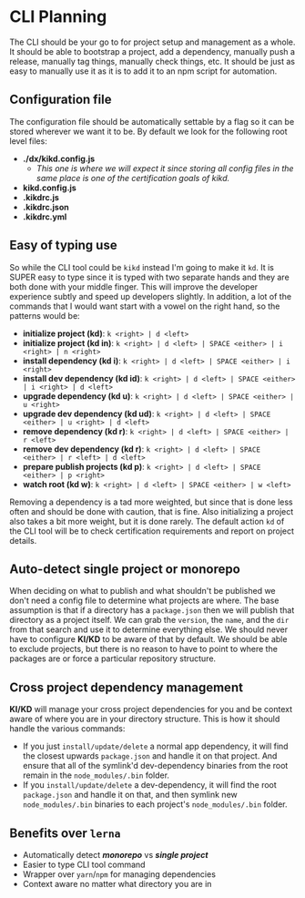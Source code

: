 # CLI Planning

The CLI should be your go to for project setup and management as a whole. It
should be able to bootstrap a project, add a dependency, manually push a
release, manually tag things, manually check things, etc. It should be just as
easy to manually use it as it is to add it to an npm script for automation.


## Configuration file

The configuration file should be automatically settable by a flag so it can be
stored wherever we want it to be. By default we look for the following root
level files:

 - **./dx/kikd.config.js**
     - *This one is where we will expect it since storing all config files in
       the same place is one of the certification goals of kikd.*
 - **kikd.config.js**
 - **.kikdrc.js**
 - **.kikdrc.json**
 - **.kikdrc.yml**


## Easy of typing use

So while the CLI tool could be `kikd` instead I'm going to make it `kd`. It is
SUPER easy to type since it is typed with two separate hands and they are both
done with your middle finger. This will improve the developer experience subtly
and speed up developers slightly. In addition, a lot of the commands that I
would want start with a vowel on the right hand, so the patterns would be:

 - **initialize project (kd)**: `k <right> | d <left>`
 - **initialize project (kd in)**: `k <right> | d <left> | SPACE <either> | i <right> | n <right>`
 - **install dependency (kd i)**: `k <right> | d <left> | SPACE <either> | i <right>`
 - **install dev dependency (kd id)**: `k <right> | d <left> | SPACE <either> | i <right> | d <left>`
 - **upgrade dependency (kd u)**: `k <right> | d <left> | SPACE <either> | u <right>`
 - **upgrade dev dependency (kd ud)**: `k <right> | d <left> | SPACE <either> | u <right> | d <left>`
 - **remove dependency (kd r)**: `k <right> | d <left> | SPACE <either> | r <left>`
 - **remove dev dependency (kd r)**: `k <right> | d <left> | SPACE <either> | r <left> | d <left>`
 - **prepare publish projects (kd p)**: `k <right> | d <left> | SPACE <either> | p <right>`
 - **watch root (kd w)**: `k <right> | d <left> | SPACE <either> | w <left>`

Removing a dependency is a tad more weighted, but since that is done less often
and should be done with caution, that is fine. Also initializing a project also
takes a bit more weight, but it is done rarely. The default action `kd` of the CLI
tool will be to check certification requirements and report on project details.


## Auto-detect single project or monorepo

When deciding on what to publish and what shouldn't be published we don't need a
config file to determine what projects are where. The base assumption is that if
a directory has a `package.json` then we will publish that directory as a
project itself. We can grab the `version`, the `name`, and the `dir` from that
search and use it to determine everything else. We should never have to
configure **KI/KD** to be aware of that by default. We should be able to exclude
projects, but there is no reason to have to point to where the packages are or
force a particular repository structure.


## Cross project dependency management

**KI/KD** will manage your cross project dependencies for you and be context
aware of where you are in your directory structure. This is how it should handle
the various commands:

 - If you just `install/update/delete` a normal app dependency, it will find the
   closest upwards `package.json` and handle it on that project. And ensure that
all of the symlink'd dev-dependency binaries from the root remain in the
`node_modules/.bin` folder.
 - If you `install/update/delete` a dev-dependency, it will find the root
   `package.json` and handle it on that, and then symlink new
`node_modules/.bin` binaries to each project's `node_modules/.bin` folder.


## Benefits over `lerna`

 - Automatically detect ***monorepo*** vs ***single project***
 - Easier to type CLI tool command
 - Wrapper over `yarn`/`npm` for managing dependencies
 - Context aware no matter what directory you are in
